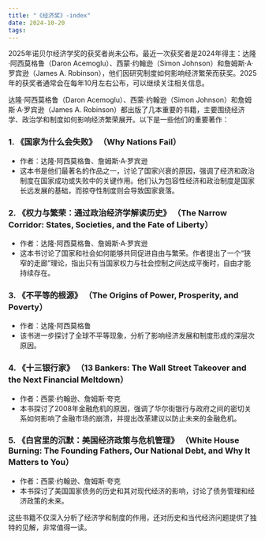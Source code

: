 ```yaml
---
title: "《经济奖》-index"
date: 2024-10-20
tags: 
---
```



2025年诺贝尔经济学奖的获奖者尚未公布。最近一次获奖者是2024年得主：达隆·阿西莫格鲁（Daron Acemoglu）、西蒙·约翰逊（Simon Johnson）和詹姆斯·A·罗宾逊（James A. Robinson），他们因研究制度如何影响经济繁荣而获奖。2025年的获奖者通常会在每年10月左右公布，可以继续关注相关信息。


达隆·阿西莫格鲁（Daron Acemoglu）、西蒙·约翰逊（Simon Johnson）和詹姆斯·A·罗宾逊（James A. Robinson）都出版了几本重要的书籍，主要围绕经济学、政治学和制度如何影响经济繁荣展开。以下是一些他们的重要著作：

### 1. **《国家为什么会失败》 （Why Nations Fail）**
   - 作者：达隆·阿西莫格鲁、詹姆斯·A·罗宾逊
   - 这本书是他们最著名的作品之一，讨论了国家兴衰的原因，强调了经济和政治制度在国家成功或失败中的关键作用。他们认为包容性经济和政治制度是国家长远发展的基础，而掠夺性制度则会导致国家衰落。

### 2. **《权力与繁荣：通过政治经济学解读历史》 （The Narrow Corridor: States, Societies, and the Fate of Liberty）**
   - 作者：达隆·阿西莫格鲁、詹姆斯·A·罗宾逊
   - 这本书讨论了国家和社会如何能够共同促进自由与繁荣。作者提出了一个“狭窄的走廊”理论，指出只有当国家权力与社会控制之间达成平衡时，自由才能持续存在。

### 3. **《不平等的根源》 （The Origins of Power, Prosperity, and Poverty）**
   - 作者：达隆·阿西莫格鲁
   - 该书进一步探讨了全球不平等现象，分析了影响经济发展和制度形成的深层次原因。

### 4. **《十三银行家》 （13 Bankers: The Wall Street Takeover and the Next Financial Meltdown）**
   - 作者：西蒙·约翰逊、詹姆斯·夸克
   - 本书探讨了2008年金融危机的原因，强调了华尔街银行与政府之间的密切关系如何影响了金融市场的崩溃，并提出改革建议以防止未来的金融危机。

### 5. **《白宫里的沉默：美国经济政策与危机管理》 （White House Burning: The Founding Fathers, Our National Debt, and Why It Matters to You）**
   - 作者：西蒙·约翰逊、詹姆斯·夸克
   - 本书探讨了美国国家债务的历史和其对现代经济的影响，讨论了债务管理和经济政策的未来。

这些书籍不仅深入分析了经济学和制度的作用，还对历史和当代经济问题提供了独特的见解，非常值得一读。
